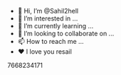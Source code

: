 - 👋 Hi, I’m @Sahil2hell
- 👀 I’m interested in ...
- 🌱 I’m currently learning ...
- 💞️ I’m looking to collaborate on ...
- 📫 How to reach me ...
- ❤️ I love you resail
<!---
Sahil2hell/Sahil2hell is a ✨ special ✨ repository because its `README.md` (this file) appears on your GitHub profile.
You can click the Preview link to take a look at your changes.
--->
7668234171
